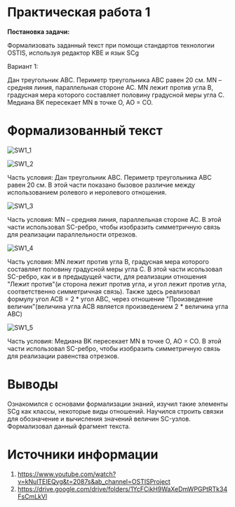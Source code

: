 # Практическая работа 1

<b>Постановка задачи:</b> 

Формализовать заданный текст при помощи стандартов технологии OSTIS, используя редактор KBE и
язык SCg

Вариант 1:

Дан треугольник АВС. Периметр треугольника АВС равен 20 см. MN – средняя линия,
параллельная стороне АС. MN лежит против угла B, градусная мера которого составляет
половину градусной меры угла С. Медиана BK пересекает MN в точке О, АО = СО.

# Формализованный текст

![SW1_1](https://github.com/iit-22170x/RPIIS/blob/%D0%9A%D1%80%D1%8E%D0%BA_%D0%92_%D0%92/sem2/pictures/SW1_1.png)

![SW1_2](https://github.com/iit-22170x/RPIIS/blob/%D0%9A%D1%80%D1%8E%D0%BA_%D0%92_%D0%92/sem2/pictures/SW1_2.png)

Часть условия: Дан треугольник АВС. Периметр треугольника АВС равен 20 см. В этой части показано бызовое различие между использованием ролевого и неролевого отношения.

![SW1_3](https://github.com/iit-22170x/RPIIS/blob/%D0%9A%D1%80%D1%8E%D0%BA_%D0%92_%D0%92/sem2/pictures/SW1_3.png)

Часть условия: MN – средняя линия, параллельная стороне АС. В этой части использовал SC-ребро, чтобы изобразить симметричную связь для реализации параллельности отрезков.

![SW1_4](https://github.com/iit-22170x/RPIIS/blob/%D0%9A%D1%80%D1%8E%D0%BA_%D0%92_%D0%92/sem2/pictures/SW1_4.png)

Часть условия: MN лежит против угла B, градусная мера которого составляет половину градусной меры угла С. В этой части исользовал SC-ребро, как и в предыдущей части, для реализации отношения "Лежит против"(и сторона лежит против угла, и угол лежит против угла, соответственно симметричная связь). Также здесь реализовал формулу угол ACB = 2 * угол ABC, через отношение "Произведение величин"(величина угла ACB является произведением 2 * величина угла ABC)

![SW1_5](https://github.com/iit-22170x/RPIIS/blob/%D0%9A%D1%80%D1%8E%D0%BA_%D0%92_%D0%92/sem2/pictures/SW1_5.png)

Часть условия: Медиана BK пересекает MN в точке О, АО = СО. В этой части использовал SC-ребро, чтобы изобразить симметричную связь для реализации равенства отрезков.

# Выводы

Ознакомился с основами формализации знаний, изучил такие элементы SCg как классы, некоторые виды отношений. Научился строить связки для обозначение и вычисления значений величин SC-узлов. Формализовал данный фрагмент текста.

# Источники информации

1. https://www.youtube.com/watch?v=kNulTEIEQyg&t=2087s&ab_channel=OSTISProject
2. https://drive.google.com/drive/folders/1YcFCikH9WaXeDmWPGPtRTk34FsCmLkVl
